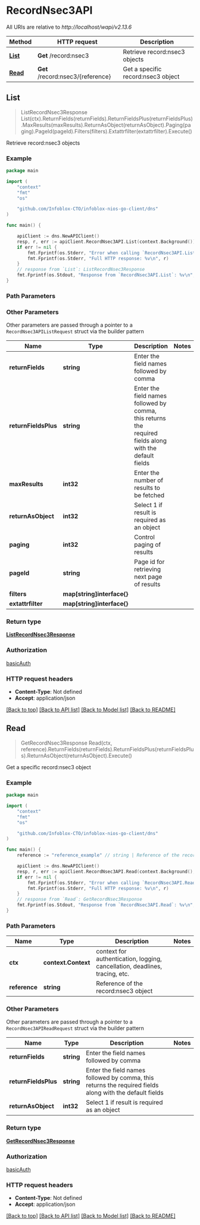 # RecordNsec3API

All URIs are relative to *http://localhost/wapi/v2.13.6*

Method | HTTP request | Description
------------- | ------------- | -------------
[**List**](RecordNsec3API.md#List) | **Get** /record:nsec3 | Retrieve record:nsec3 objects
[**Read**](RecordNsec3API.md#Read) | **Get** /record:nsec3/{reference} | Get a specific record:nsec3 object



## List

> ListRecordNsec3Response List(ctx).ReturnFields(returnFields).ReturnFieldsPlus(returnFieldsPlus).MaxResults(maxResults).ReturnAsObject(returnAsObject).Paging(paging).PageId(pageId).Filters(filters).Extattrfilter(extattrfilter).Execute()

Retrieve record:nsec3 objects



### Example

```go
package main

import (
	"context"
	"fmt"
	"os"

	"github.com/Infoblox-CTO/infoblox-nios-go-client/dns"
)

func main() {

	apiClient := dns.NewAPIClient()
	resp, r, err := apiClient.RecordNsec3API.List(context.Background()).Execute()
	if err != nil {
		fmt.Fprintf(os.Stderr, "Error when calling `RecordNsec3API.List``: %v\n", err)
		fmt.Fprintf(os.Stderr, "Full HTTP response: %v\n", r)
	}
	// response from `List`: ListRecordNsec3Response
	fmt.Fprintf(os.Stdout, "Response from `RecordNsec3API.List`: %v\n", resp)
}
```

### Path Parameters



### Other Parameters

Other parameters are passed through a pointer to a `RecordNsec3APIListRequest` struct via the builder pattern


Name | Type | Description  | Notes
------------- | ------------- | ------------- | -------------
**returnFields** | **string** | Enter the field names followed by comma | 
**returnFieldsPlus** | **string** | Enter the field names followed by comma, this returns the required fields along with the default fields | 
**maxResults** | **int32** | Enter the number of results to be fetched | 
**returnAsObject** | **int32** | Select 1 if result is required as an object | 
**paging** | **int32** | Control paging of results | 
**pageId** | **string** | Page id for retrieving next page of results | 
**filters** | **map[string]interface{}** |  | 
**extattrfilter** | **map[string]interface{}** |  | 

### Return type

[**ListRecordNsec3Response**](ListRecordNsec3Response.md)

### Authorization

[basicAuth](../README.md#basicAuth)

### HTTP request headers

- **Content-Type**: Not defined
- **Accept**: application/json

[[Back to top]](#) [[Back to API list]](../README.md#documentation-for-api-endpoints)
[[Back to Model list]](../README.md#documentation-for-models)
[[Back to README]](../README.md)


## Read

> GetRecordNsec3Response Read(ctx, reference).ReturnFields(returnFields).ReturnFieldsPlus(returnFieldsPlus).ReturnAsObject(returnAsObject).Execute()

Get a specific record:nsec3 object



### Example

```go
package main

import (
	"context"
	"fmt"
	"os"

	"github.com/Infoblox-CTO/infoblox-nios-go-client/dns"
)

func main() {
	reference := "reference_example" // string | Reference of the record:nsec3 object

	apiClient := dns.NewAPIClient()
	resp, r, err := apiClient.RecordNsec3API.Read(context.Background(), reference).Execute()
	if err != nil {
		fmt.Fprintf(os.Stderr, "Error when calling `RecordNsec3API.Read``: %v\n", err)
		fmt.Fprintf(os.Stderr, "Full HTTP response: %v\n", r)
	}
	// response from `Read`: GetRecordNsec3Response
	fmt.Fprintf(os.Stdout, "Response from `RecordNsec3API.Read`: %v\n", resp)
}
```

### Path Parameters


Name | Type | Description  | Notes
------------- | ------------- | ------------- | -------------
**ctx** | **context.Context** | context for authentication, logging, cancellation, deadlines, tracing, etc.
**reference** | **string** | Reference of the record:nsec3 object | 

### Other Parameters

Other parameters are passed through a pointer to a `RecordNsec3APIReadRequest` struct via the builder pattern


Name | Type | Description  | Notes
------------- | ------------- | ------------- | -------------
**returnFields** | **string** | Enter the field names followed by comma | 
**returnFieldsPlus** | **string** | Enter the field names followed by comma, this returns the required fields along with the default fields | 
**returnAsObject** | **int32** | Select 1 if result is required as an object | 

### Return type

[**GetRecordNsec3Response**](GetRecordNsec3Response.md)

### Authorization

[basicAuth](../README.md#basicAuth)

### HTTP request headers

- **Content-Type**: Not defined
- **Accept**: application/json

[[Back to top]](#) [[Back to API list]](../README.md#documentation-for-api-endpoints)
[[Back to Model list]](../README.md#documentation-for-models)
[[Back to README]](../README.md)

